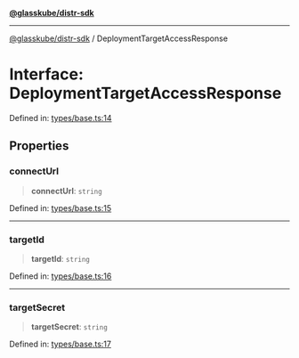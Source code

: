 [**@glasskube/distr-sdk**](../README.md)

***

[@glasskube/distr-sdk](../README.md) / DeploymentTargetAccessResponse

# Interface: DeploymentTargetAccessResponse

Defined in: [types/base.ts:14](https://github.com/glasskube/distr/blob/1c5d885406264f4301a9de61610438b702cea814/sdk/js/src/types/base.ts#L14)

## Properties

### connectUrl

> **connectUrl**: `string`

Defined in: [types/base.ts:15](https://github.com/glasskube/distr/blob/1c5d885406264f4301a9de61610438b702cea814/sdk/js/src/types/base.ts#L15)

***

### targetId

> **targetId**: `string`

Defined in: [types/base.ts:16](https://github.com/glasskube/distr/blob/1c5d885406264f4301a9de61610438b702cea814/sdk/js/src/types/base.ts#L16)

***

### targetSecret

> **targetSecret**: `string`

Defined in: [types/base.ts:17](https://github.com/glasskube/distr/blob/1c5d885406264f4301a9de61610438b702cea814/sdk/js/src/types/base.ts#L17)
